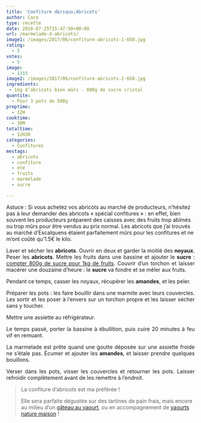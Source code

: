 ```yaml
---
title: 'Confiture d&rsquo;Abricots'
author: Caro
type: recette
date: 2018-07-25T15:47:50+00:00
url: /marmelade-d-abricots/
image1: /images/2017/06/confiture-abricots-1-650.jpg
rating:
  - 5
votes:
  - 5
image:
  - 1315
image2: /images/2017/06/confiture-abricots-2-650.jpg
ingredients:
 - 1kg d’abricots bien mûrs - 800g de sucre cristal
quantite:
  - Pour 3 pots de 500g
preptime:
  - 12H
cooktime:
  - 30M
totaltime:
  - 12H30
categories:
  - Confitures
mestags:
  - abricots
  - confiture
  - été
  - fruits
  - marmelade
  - sucre

---
```

Astuce : Si vous achetez vos abricots au marché de producteurs, n&rsquo;hésitez pas à leur demander des abricots « spécial confitures » : en effet, bien souvent les producteurs préparent des caisses avec des fruits trop abîmés ou trop mûrs pour être vendus au prix normal. Les abricots que j&rsquo;ai trouvés au marché d&rsquo;Escalquens étaient parfaitement mûrs pour les confitures et ne m&rsquo;ont coûté qu&rsquo;1.5€ le kilo.

<p style="text-align: justify;">
  Laver et sécher les <strong>abricots</strong>. Ouvrir en deux et garder la moitié des <strong>noyaux</strong>. Peser les <strong>abricots</strong>. Mettre les fruits dans une bassine et ajouter le <strong>sucre</strong> : <span style="text-decoration: underline;">compter 800g de sucre pour 1kg de fruits</span>. Couvrir d&rsquo;un torchon et laisser macérer une douzaine d&rsquo;heure : le <strong>sucre</strong> va fondre et se mêler aux fruits.
</p>

<p style="text-align: justify;">
  Pendant ce temps, casser les noyaux, récupérer les <strong>amandes</strong>, et les peler.
</p>

<p style="text-align: justify;">
  Préparer les pots : les faire bouillir dans une marmite avec leurs couvercles. Les sortir et les poser à l&rsquo;envers sur un torchon propre et les laisser sécher sans y toucher.
</p>

Mettre une assiette au réfrigérateur.

<p style="text-align: justify;">
  Le temps passé, porter la bassine à ébullition, puis cuire 20 minutes à feu vif en remuant.
</p>

<p style="text-align: justify;">
  La marmelade est prête quand une goutte déposée sur une assiette froide ne s&rsquo;étale pas. Écumer et ajouter les <strong>amandes</strong>, et laisser prendre quelques bouillons.
</p>

<p style="text-align: justify;">
  Verser dans les pots, visser les couvercles et retourner les pots. Laisser refroidir complètement avant de les remettre à l&rsquo;endroit.
</p>

> La confiture d&rsquo;abricots est ma préférée !
> 
> Elle sera parfaite dégustée sur des tartines de pain frais, mais encore au milieu d&rsquo;un <a href="http://www.instamiam.fr/gateau-au-yaourt/" target="_blank" rel="noopener">gâteau au yaourt</a>, ou en accompagnement de <a href="http://www.instamiam.fr/yaourts-maison-recette-de-base/" target="_blank" rel="noopener">yaourts nature maison</a> !